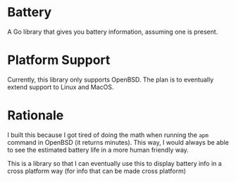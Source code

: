 # Battery
A Go library that gives you battery information, assuming one is present. 

# Platform Support
Currently, this library only supports OpenBSD. The plan is to eventually extend support to Linux and MacOS.

# Rationale
I built this because I got tired of doing the math when running the `apm` command in OpenBSD (it returns minutes). This way, I would always be able to see the estimated battery life in a more human friendly way.

This is a library so that I can eventually use this to display battery info in a cross platform way (for info that can be made cross platform)
